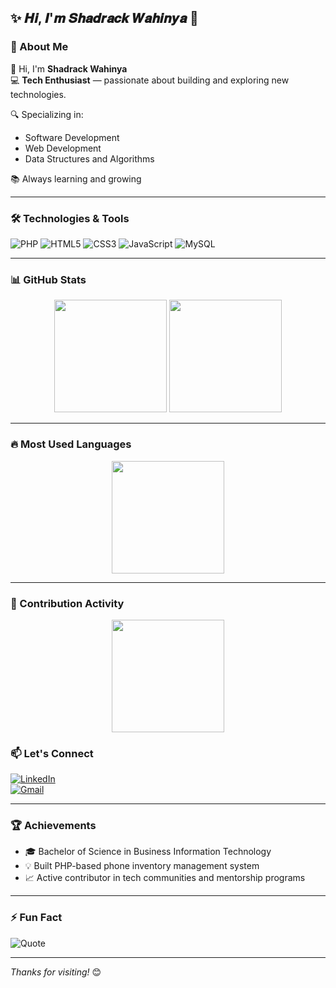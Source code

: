 ## ✨ 𝑯𝒊, 𝑰'𝒎 𝑺𝒉𝒂𝒅𝒓𝒂𝒄𝒌 𝑾𝒂𝒉𝒊𝒏𝒚𝒂 🐼

### 🚀 About Me

👋 Hi, I'm **Shadrack Wahinya**  
💻 **Tech Enthusiast** — passionate about building and exploring new technologies.

🔍 Specializing in:
- Software Development
- Web Development
- Data Structures and Algorithms

📚 Always learning and growing 

---

### 🛠️ Technologies & Tools

![PHP](https://img.shields.io/badge/PHP-000000?style=for-the-badge&logo=php&logoColor=white)  ![HTML5](https://img.shields.io/badge/HTML5-f92404?style=for-the-badge&logo=html5&logoColor=white) ![CSS3](https://img.shields.io/badge/CSS3-000000?style=for-the-badge&logo=css3&logoColor=white) ![JavaScript](https://img.shields.io/badge/JavaScript-f92404?style=for-the-badge&logo=javascript&logoColor=black)  ![MySQL](https://img.shields.io/badge/MySQL-000000?style=for-the-badge&logo=mysql&logoColor=white)  

---
### 📊 GitHub Stats  
<div align="center">

<img src="https://github-readme-stats.vercel.app/api?username=shaddySco&show_icons=true&theme=gruvbox&count_private=true&include_all_commits=true&custom_title=Shadrack's%20GitHub%20Stats" height="180px"/>
<img src="https://streak-stats.demolab.com/?user=shaddySco&theme=gruvbox" height="180px"/>

</div>  

---

### 🔥 Most Used Languages  
<div align="center">

<img src="https://github-readme-stats.vercel.app/api/top-langs/?username=shaddySco&layout=compact&theme=gruvbox&langs_count=10" height="180px"/>

</div>  

---

### 🚀 Contribution Activity  
<div align="center">

<img src="https://github-readme-activity-graph.vercel.app/graph?username=shaddySco&theme=gruvbox" height="180px"/>

</div>  



### 📫 Let's Connect

[![LinkedIn](https://img.shields.io/badge/LinkedIn-000000?style=for-the-badge&logo=linkedin&logoColor=white)](https://www.linkedin.com/in/shadrackwahinya/)  
[![Gmail](https://img.shields.io/badge/Gmail-f92404?style=for-the-badge&logo=gmail&logoColor=white)](mailto:your-email@example.com)

---

### 🏆 Achievements

- 🎓 Bachelor of Science in Business Information Technology  
- 💡 Built PHP-based phone inventory management system  
- 📈 Active contributor in tech communities and mentorship programs  

---

### ⚡ Fun Fact

![Quote](https://quotes-github-readme.vercel.app/api?quote=The%20only%20way%20to%20do%20great%20work%20is%20to%20love%20what%20you%20do.&author=Steve%20Jobs&theme=gruvbox)

---

_Thanks for visiting!_ 😊
